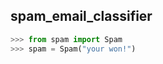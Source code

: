 spam_email_classifier
-----------------
```python
>>> from spam import Spam
>>> spam = Spam("your won!")
